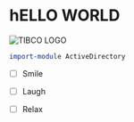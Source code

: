 # hELLO WORLD
![TIBCO LOGO](https://octodex.github.com/images/yaktocat.png)


``` powershell
import-module ActiveDirectory

```

- [ ] Smile
- [ ] Laugh
- [ ] Relax
      
